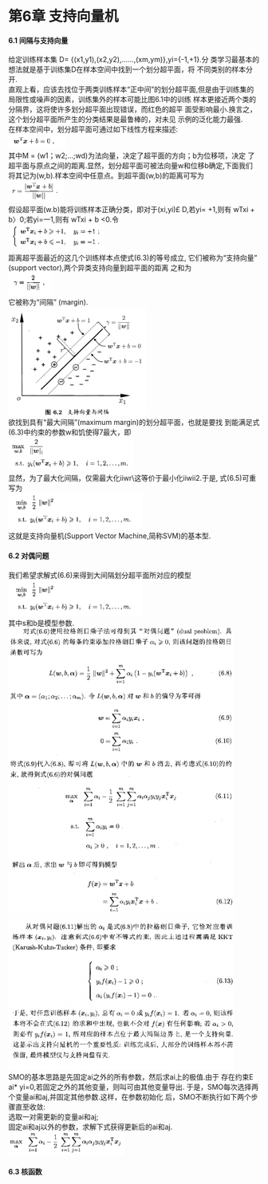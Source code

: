 第6章 支持向量机
========
#### 6.1 间隔与支持向量
给定训练样本集 D= {(x1,y1),(x2,y2),……,(xm,ym)},yi={-1,+1}.分
类学习最基本的想法就是基于训练集D在样本空间中找到一个划分超平面，将
不同类别的样本分开.  
直观上看，应该去找位于两类训练样本“正中间”的划分超平面,但是由于训练集的局限性或噪声的因素，训练集外的样本可能比图6.1中的训练
样本更接近两个类的分隔界，这将使许多划分超平面出现错误，而红色的超平
面受影响最小.换言之，这个划分超平面所产生的分类结果是最鲁棒的，对未见
示例的泛化能力最强.  
在样本空间中，划分超平面可通过如下线性方程来描述:  
![image](https://github.com/sunhaofeng2001/Machine-learning/blob/master/IMG/%E6%89%B9%E6%B3%A8%202020-08-24%20215300.png)  
其中M = (w1；w2;...;wd)为法向量，决定了超平面的方向；b为位移项，决定
了超平面与原点之间的距离.显然，划分超平面可被法向量w和位移b确定,下面我们将其记为(w,b).样本空间中任意点。到超平面(w,b)的距离可写为  
![image](https://github.com/sunhaofeng2001/Machine-learning/blob/master/IMG/%E6%89%B9%E6%B3%A8%202020-08-24%20215416.png)  
假设超平面(w.b)能将训练样本正确分类，即对于(xi,yi)£ D,若yi=
+1,则有 wTxi + b〉0;若yi=一1,则有 wTxi + b <0.令  
![image](https://github.com/sunhaofeng2001/Machine-learning/blob/master/IMG/%E6%89%B9%E6%B3%A8%202020-08-24%20215605.png)  
距离超平面最近的这几个训练样本点使式(6.3)的等号成立,
它们被称为“支持向量” (support vector),两个异类支持向量到超平面的距离
之和为  
![image](https://github.com/sunhaofeng2001/Machine-learning/blob/master/IMG/%E6%89%B9%E6%B3%A8%202020-08-24%20220057.png)  
它被称为“间隔” (margin).  
![image](https://github.com/sunhaofeng2001/Machine-learning/blob/master/IMG/%E6%89%B9%E6%B3%A8%202020-08-24%20220131.png)  
欲找到具有“最大间隔”(maximum margin)的划分超平面，也就是要找
到能满足式(6.3)中约束的参数w和饥使得7最大，即  
![image](https://github.com/sunhaofeng2001/Machine-learning/blob/master/IMG/%E6%89%B9%E6%B3%A8%202020-08-24%20220158.png)  
显然，为了最大化间隔，仅需最大化iiwr\这等价于最小化iiwii2.于是,
式(6.5)可重写为  
![image](https://github.com/sunhaofeng2001/Machine-learning/blob/master/IMG/%E6%89%B9%E6%B3%A8%202020-08-24%20220215.png)  
这就是支持向量机(Support Vector Machine,简称SVM)的基本型.
#### 6.2 对偶问题
我们希望求解式(6.6)来得到大间隔划分超平面所对应的模型  
![image](https://github.com/sunhaofeng2001/Machine-learning/blob/master/IMG/%E6%89%B9%E6%B3%A8%202020-08-24%20220215.png)  
其中s和b是模型参数.
![image](https://github.com/sunhaofeng2001/Machine-learning/blob/master/IMG/%E6%89%B9%E6%B3%A8%202020-08-24%20222511.png)  
SMO的基本思路是先固定ai之外的所有参数，然后求ai上的极值.由于
存在约束E ai* yi=0,若固定之外的其他变量，则叫可由其他变量导出.
于是，SMO每次选择两个变量ai和aj,并固定其他参数.这样，在参数初始化
后，SMO不断执行如下两个步骤直至收敛:  
选取一对需更新的变量ai和aj;  
固定ai和aj以外的参数，求解下式获得更新后的ai和aj.  
![image](https://github.com/sunhaofeng2001/Machine-learning/blob/master/IMG/%E6%89%B9%E6%B3%A8%202020-08-24%20223741.png)  
#### 6.3 核函数
